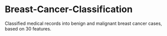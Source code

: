 # Breast-Cancer-Classification
Classified medical records into benign and malignant breast cancer cases, based on 30 features.
